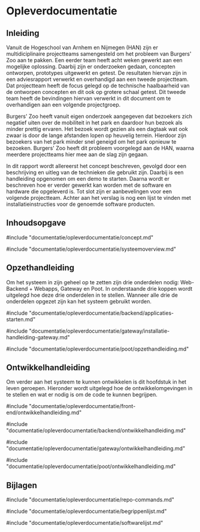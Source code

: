 # Opleverdocumentatie

## Inleiding
Vanuit de Hogeschool van Arnhem en Nijmegen (HAN) zijn er multidiciplinaire projectteams samengesteld om het probleem van Burgers' Zoo aan te pakken. Een eerder team heeft acht weken gewerkt aan een mogelijke oplossing. Daarbij zijn er onderzoeken gedaan, concepten ontworpen, prototypes uitgewerkt en getest. De resultaten hiervan zijn in een adviesrapport verwerkt en overhandigd aan een tweede projectteam. Dat projectteam heeft de focus gelegd op de technische haalbaarheid van de ontworpen concepten en dit ook op grotere schaal getest. Dit tweede team heeft de bevindingen hiervan verwerkt in dit document om te overhandigen aan een volgende projectgroep.

Burgers' Zoo heeft vanuit eigen onderzoek aangegeven dat bezoekers zich negatief uiten over de mobiliteit in het park en daardoor hun bezoek als minder prettig ervaren. Het bezoek wordt gezien als een dagtaak wat ook zwaar is door de lange afstanden lopen op heuvelig terrein. Hierdoor zijn bezoekers van het park minder snel geneigd om het park opnieuw te bezoeken. Burgers' Zoo heeft dit probleem voorgelegd aan de HAN, waarna meerdere projectteams hier mee aan de slag zijn gegaan.

In dit rapport wordt allereerst het concept beschreven, gevolgd door een beschrijving en uitleg van de technieken die gebruikt zijn. Daarbij is een handleiding opgenomen om een demo te starten. Daarna wordt er beschreven hoe er verder gewerkt kan worden met de software en hardware die opgeleverd is. Tot slot zijn er aanbevelingen voor een volgende projectteam. Achter aan het verslag is nog een lijst te vinden met installatieinstructies voor de genoemde software producten.

## Inhoudsopgave
<!-- toc -->

#include "documentatie/opleverdocumentatie/concept.md"

#include "documentatie/opleverdocumentatie/systeemoverview.md"


## Opzethandleiding
Om het systeem in zijn geheel op te zetten zijn drie onderdelen nodig: Web-Backend + Webapps, Gateway en Poot. In onderstaande drie koppen wordt uitgelegd hoe deze drie onderdelen in te stellen. Wanneer alle drie de onderdelen opgezet zijn kan het systeem gebruikt worden.

#include "documentatie/opleverdocumentatie/backend/applicaties-starten.md"

#include "documentatie/opleverdocumentatie/gateway/installatie-handleiding-gateway.md"

#include "documentatie/opleverdocumentatie/poot/opzethandleiding.md"

## Ontwikkelhandleiding
Om verder aan het systeem te kunnen ontwikkelen is dit hoofdstuk in het leven geroepen. Hieronder wordt uitgelegd hoe de ontwikkelomgevingen in te stellen en wat er nodig is om de code te kunnen begrijpen.

#include "documentatie/opleverdocumentatie/front-end/ontwikkelhandleiding.md"

#include "documentatie/opleverdocumentatie/backend/ontwikkelhandleiding.md"

#include "documentatie/opleverdocumentatie/gateway/ontwikkelhandleiding.md"

#include "documentatie/opleverdocumentatie/poot/ontwikkelhandleiding.md"

## Bijlagen

#include "documentatie/opleverdocumentatie/repo-commands.md"

#include "documentatie/opleverdocumentatie/begrippenlijst.md"

#include "documentatie/opleverdocumentatie/softwarelijst.md"

